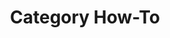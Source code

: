 ---
layout: layouts/taxonomy.njk
title: Category How-To
description: Posts from category How-To
pagination:
  data: readyPosts.category.how-to
  size: 10
permalink: "category/how-to{% if pagination.pageNumber > 0 %}/{{ pagination.pageNumber | plus: 1 }}{% endif %}/"
---